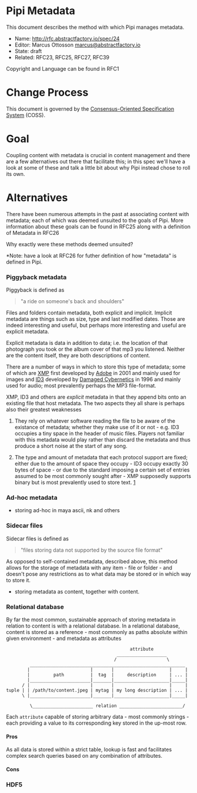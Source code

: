 # Pipi Metadata

This document describes the method with which Pipi manages metadata.

* Name: http://rfc.abstractfactory.io/spec/24
* Editor: Marcus Ottosson <marcus@abstractfactory.io>
* State: draft
* Related: RFC23, RFC25, RFC27, RFC39

Copyright and Language can be found in RFC1

# Change Process

This document is governed by the [Consensus-Oriented Specification System](http://www.digistan.org/spec:1/COSS) (COSS).

# Goal

Coupling content with metadata is crucial in content management and there are a few alternatives out there that facilitate this; in this spec we'll have a look at some of these and talk a little bit about why Pipi instead chose to roll its own.

# Alternatives

There have been numerous attempts in the past at associating content with metadata; each of which was deemed unsuited to the goals of Pipi. More information about these goals can be found in RFC25 along with a definition of Metadata in RFC26

Why exactly were these methods deemed unsuited?

*Note: have a look at RFC26 for futher definition of how "metadata" is defined in Pipi.

### Piggyback metadata

Piggyback is defined as

> "a ride on someone's back and shoulders"

Files and folders contain metadata, both explicit and implicit. Implicit metadata are things such as size, type and last modified dates. Those are indeed interesting and useful, but perhaps more interesting and useful are explicit metadata.

Explicit metadata is data in addition to data; i.e. the location of that photograph you took or the album cover of that mp3 you listened. Neither are the content itself, they are both descriptions of content.

There are a number of ways in which to store this type of metadata; some of which are [XMP][] first developed by [Adobe][] in 2001 and mainly used for images and [ID3][] developed by [Damaged Cybernetics][] in 1996 and mainly used for audio; most prevalently perhaps the MP3 file-format.

XMP, ID3 and others are *explicit* metadata in that they append bits onto an existing file that host metadata. The two aspects they all share is perhaps also their greatest weaknesses

1. They rely on whatever software reading the file to be aware of the existance of metadata; whether they make use of it or not - e.g. ID3 occupies a tiny space in the header of music files. Players not familiar with this metadata would play rather than discard the metadata and thus produce a short noise at the start of any song.

2. The type and amount of metadata that each protocol support are fixed; either due to the amount of space they occupy - ID3 occupy exactly 30 bytes of space - or due to the standard imposing a certain set of entries assumed to be most commonly sought after - XMP supposedly supports binary but is most prevalently used to store text. [1](http://en.wikipedia.org/wiki/Extensible_Metadata_Platform)

### Ad-hoc metadata

- storing ad-hoc in maya ascii, nk and others

### Sidecar files

Sidecar files is defined as

> "files storing data not supported by the source file format"

As opposed to self-contained metadata, described above, this method allows for the storage of metadata with any item - file or folder - and doesn't pose any restrictions as to what data may be stored or in which way to store it.

- storing metadata as content, together with content.

### Relational database

By far the most common, sustainable approach of storing metadata in relation to content is with a relational database. In a relational database, content is stored as a reference - most commonly as paths absolute within given environment - and metadata as attributes

```
                                               attribute
                                          ___________________
                                         /                   \
         ___________________________________________________________
        |                       |       |                     |     |
        |         path          |  tag  |     description     | ... |
        |_______________________|_______|_____________________|_____|
      / |                       |       |                     |     |
tuple | | /path/to/content.jpeg | mytag | my long description | ... |
      \ |_______________________|_______|_____________________|_____|

         \_______________________ relation ________________________/

```

Each `attribute` capable of storing arbitrary data - most commonly strings - each providing a value to its corresponding key stored in the up-most row.

#### Pros

As all data is stored within a strict table, lookup is fast and facilitates complex search queries based on any combination of attributes.

#### Cons


### HDF5

[Adobe]: http://www.adobe.com
[ID3]: http://en.wikipedia.org/wiki/ID3
[XMP]: https://www.adobe.com/products/xmp/
[Damaged Cybernetics]: http://patpend.net/articles/ar/damaged.html
[defined by Wikipedia]: http://en.wikipedia.org/wiki/Sidecar_file